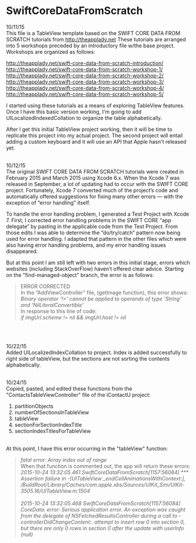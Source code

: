 # SwiftCoreDataFromScratch

10/11/15<br>
This file is a TableView template based on the SWIFT CORE DATA FROM SCRATCH tutorials from http://theapplady.net These tutorials are arranged into 5 workshops preceded by an introductory file w/the base project. Workshops are organized as follows:

http://theapplady.net/swift-core-data-from-scratch-introduction/<br>
http://theapplady.net/swift-core-data-from-scratch-workshop-1/<br>
http://theapplady.net/swift-core-data-from-scratch-workshop-2/<br>
http://theapplady.net/swift-core-data-from-scratch-workshop-3/<br>
http://theapplady.net/swift-core-data-from-scratch-workshop-4/<br>
http://theapplady.net/swift-core-data-from-scratch-workshop-5/<br>

I started using these tutorials as a means of exploring TableView features. Once I have this basic version working, I'm going to add UILocalizedIndexedCollation to organize the table alphabetically.

After I get this initial TableView project working, then it will be time to replicate this project into my actual project. The second project will entail adding a custom keyboard and it will use an API that Apple hasn't released yet.<br><br>

10/12/15<br>
The original SWIFT CORE DATA FROM SCRATCH tutorials were created in February 2015 and March 2015 using Xcode 6.x. When the Xcode 7 was released in September, a lot of updating had to occur with the SWIFT CORE project. Fortunately, Xcode 7 converted much of the project’s code and automatically offered suggestions for fixing many other errors — with the exception of “error handling” itself.

To handle the error handling problem, I generated a Test Project with Xcode 7. First, I corrected error handling problems in the  SWIFT CORE “app delegate” by pasting in the applicable code from the Test Project. From those edits I was able to determine the “do/try/catch” pattern now being used for error handling. I adapted that pattern in the other files which were also having error handling problems, and my error handling issues disappeared.

But at this point I am still left with two errors in this initial stage, errors which websites (including StackOverFlow) haven’t offered clear advice. Starting on the "find-managed-object" branch, the error is as follows:

<blockquote>
ERROR CORRECTED<br>
In the “AddViewController” file, (getImage function), this error shows:<br>
<i>Binary operator '!=' cannot be applied to operands of type 'String' and 'NilLiteralConvertible'</i><br>
In response to this line of code:<br>
 <i>if imgUrl.scheme != nil && imgUrl.host != nil</i></blockquote><br><br>

10/22/15<br>
Added UILocalizedIndexCollation to project. Index is added successfully to right side of tableView, but the sections are not sorting the contents alphabetically.<br><br>

10/24/15<br>
Copied, pasted, and edited these functions from the "ContactsTableViewController" file of the iContactU project:<br>
<ol>
<li>partitionObjects</li>
<li>numberOfSectionsInTableView</li>
<li>tableView</li>
<li>sectionForSectionIndexTitle</li>
<li>sectionIndexTitlesForTableView</li>
</ol><br>
At this point, I have this error occurring in the "tableView" function: <br>
<blockquote><i>fatal error: Array index out of range</i><br>
When that function is commented out, the app will return these errors:<br>
<i>2015-10-24 13:32:05.461 SwiftCoreDataFromScratch[1157:56084] *** Assertion failure in -[UITableView _endCellAnimationsWithContext:], /BuildRoot/Library/Caches/com.apple.xbs/Sources/UIKit_Sim/UIKit-3505.16/UITableView.m:1504<br><br>
2015-10-24 13:32:05.468 SwiftCoreDataFromScratch[1157:56084] CoreData: error: Serious application error.  An exception was caught from the delegate of NSFetchedResultsController during a call to -controllerDidChangeContent:.  attempt to insert row 0 into section 0, but there are only 0 rows in section 0 after the update with userInfo (null)</i><blockquote>
